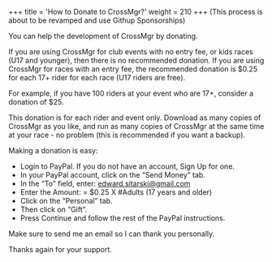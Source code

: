 +++ 
title = 'How to Donate to CrossMgr?'
weight = 210
+++
(This process is about to be revamped and use Githup Sponsorships)

You can help the development of CrossMgr by donating.

If you are using CrossMgr for club events with no entry fee, or kids races (U17 and younger), then there is no recommended donation.
If you are using CrossMgr for races with an entry fee, the recommended donation is $0.25 for each 17+ rider for each race (U17 riders are free).

For example, if you have 100 riders at your event who are 17+, consider a donation of $25.

This donation is for each rider and event only.  Download as many copies of CrossMgr as you like, and run as many copies of CrossMgr at the same time at your race - no problem (this is recommended if you want a backup).

Making a donation is easy:

* Login to PayPal.  If you do not have an account, Sign Up for one.
* In your PayPal account, click on the “Send Money” tab.
* In the “To” field, enter: edward.sitarski@gmail.com
* Enter the Amount: = $0.25 X #Adults (17 years and older)
* Click on the “Personal” tab.
* Then click on “Gift”.
* Press Continue and follow the rest of the PayPal instructions.

Make sure to send me an email so I can thank you personally.

Thanks again for your support.
